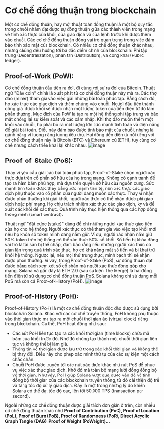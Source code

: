 # Cơ chế đồng thuận trong blockchain
Một cơ chế đồng thuận, hay một thuật toán đồng thuận là một bộ quy tắc trong chuỗi nhằm đạt được sự đồng thuận giữa các thành viên trong mạng về tính xác thực của khối, của giao dịch và của lệnh trước khi được thêm vào chuỗi. Các cơ chế đồng thuận đóng vai trò quan trọng trong việc đảm bảo tính bảo mật của blockchain. Có nhiều cơ chế đồng thuận khác nhau, nhưng chúng đều hướng tới ba đặc điểm chính của blockchain: Phi tập trung (Decentralization), phân tán (Distribution), và công khai (Public ledger).

## Proof-of-Work (PoW):
Cơ chế đồng thuận đầu tiên ra đời, đi cùng với sự ra đời của Bitcoin. Thuật ngữ "Đào coin" chính là xuất phát từ cơ chế đồng thuận này mà ra. Các thợ đào (miner) tham gia vào việc giải những bài toán phức tạp. Bằng cách đó, họ xác thực các giao dịch và thêm chúng vào chuỗi. Người đầu tiên thành công giải được khối sẽ được nhận một lượng token của tiền điện tử đó làm phần thưởng.
Mục đích của PoW là tạo ra một hệ thống phi tập trung và bảo mật chống lại sự kiểm soát và các xâm nhập. Khi thợ đào muốn thêm một khối vào chuỗi, họ phải bỏ ra một lượng lớn sức mạnh tính toán và điện năng để giải bài toán. Điều này đảm bảo được tính bảo mật của chuỗi, nhưng là gánh nặng vì lượng năng lượng tiêu thụ. 
Hai đồng tiền điện tử nổi tiếng với cơ chế đồng thuận này là Bitcoin (BTC) và Ethereum cũ (ETH), tuy cùng cơ chế nhưng cách triển khai lại khác nhau.
![image](https://github.com/Zukitata03/se13.1/assets/93626176/b26e5614-2923-4715-b7c9-97d7ee9421f3)

## Proof-of-Stake (PoS):
Thay vì yêu cầu giải các bài toán phức tạp, Proof-of-Stake chọn người xác thực dựa trên cổ phần sở hữu của họ trong mạng. Không có cạnh tranh để tạo ra hàm băm phù hợp, mà dựa trên quyền sở hữu của nguồn cung. Sức mạnh tính toán được thay bằng sức mạnh tiền tệ, nên xác thực các giao dịch phụ thuộc vào cổ phần của người đang muốn xác thực.
Thay vì nhận được phần thưởng khi giải khối, người xác thực có thể nhận được phí giao dịch hoặc phí mạng. Họ chịu trách nhiệm xác thực các giao dịch, ký và đề xuất các khối để xác thực. Quá trình này thực hiện thông qua các hợp đồng thông minh (smart contract).


Thuật ngữ "đặt cược (stake)" dùng để chỉ những người xác thực giao tiền của họ cho hệ thống. Người xác thực có thể tham gia vào việc tạo khối mới nếu họ khóa số token mình đang nắm giữ. Ví dự, người xác nhận nắm giữ 50% token trên hệ thống có thể xác thực 50% số khối. Số tiền bị khóa đóng vai trò là tài sản bị thế chấp, đảm bảo rằng nếu những người xác thực có gian lận trong quá trình xác thực, họ có khả năng mất số tiền và bị khai trừ khỏi hệ thống. Ngược lại, nếu mọi thứ trung thực, minh bạch thì sẽ nhận được phần thưởng. Vì vậy, trong Proof-of-Stake (PoS), sự đồng thuận đạt được bằng cách xem xét số cổ phần mà người xác thực đóng góp cho mạng.
Solana và gần đây là ETH 2.0 (sau sự kiện The Merge) là hai đồng tiền điện tử sử dụng cơ chế đồng thuận PoS. Solana không chỉ sử dụng mỗi PoS mà còn cả Proof-of-History (PoH).
![image](https://github.com/Zukitata03/se13.1/assets/93626176/b44b558a-bfd5-40d0-91ae-460ebe6f193b)


## Proof-of-History (PoH):
Proof-of-History (PoH) là một cơ chế đồng thuận độc đáo được sử dụng bởi blockchain Solana. Khác với các cơ chế truyền thống, PoH không phụ thuộc vào thời gian thực mà tạo ra một chuỗi thời gian ảo (virtual clock) riêng trong blockchain.
Cụ thể, PoH hoạt động như sau:
- Các nút PoH liên tục tạo ra các khối thời gian (time blocks) chứa mã băm của khối trước đó. Nhờ đó chúng tạo thành một chuỗi thời gian liên tục và không thể bị làm giả.
- Thông tin về thời gian được lưu trữ trong các khối thời gian và không thể bị thay đổi. Điều này cho phép xác minh thứ tự của các sự kiện một cách chắc chắn.
- Chuỗi PoH được truyền tới các nút xác thực khác như nút PoS để phục vụ việc xác thực giao dịch. Nhờ đó mà toàn bộ mạng lưới đồng đồng bộ về thời gian.
Như vậy, PoH giúp Solana vượt qua được vấn đề về tính đồng bộ thời gian của các blockchain truyền thống, từ đó cải thiện độ trễ và tăng tốc độ xử lý giao dịch. Đây là một trong những lý do khiến Solana có thể đạt tốc độ cao, lên tới 50.000 TPS (transaction per second).

Ngoài những cơ chế đồng thuận được giải thích đơn giản ở trên, còn nhiều cơ chế đồng thuận khác như **Proof of Contribution (PoC), Proof of Location (PoL), Proof of Burn (PoB), Proof of Randomness (PoR), Direct Acyclic Graph Tangle (DAG), Proof of Weight (PoWeight)...**
